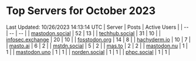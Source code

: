 # Top Servers for October 2023
Last Updated: 10/26/2023 14:13:14 UTC
| Server | Posts | Active Users |
| -- | -- | -- |
| [mastodon.social](https://mastodon.social/tags/PowerShell) | 52 | 13 |
| [techhub.social](https://techhub.social/tags/PowerShell) | 31 | 10 |
| [infosec.exchange](https://infosec.exchange/tags/PowerShell) | 20 | 10 |
| [fosstodon.org](https://fosstodon.org/tags/PowerShell) | 14 | 8 |
| [hachyderm.io](https://hachyderm.io/tags/PowerShell) | 10 | 7 |
| [masto.ai](https://masto.ai/tags/PowerShell) | 6 | 2 |
| [mstdn.social](https://mstdn.social/tags/PowerShell) | 5 | 2 |
| [mas.to](https://mas.to/tags/PowerShell) | 2 | 2 |
| [mastodon.nu](https://mastodon.nu/tags/PowerShell) | 1 | 1 |
| [mastodon.uno](https://mastodon.uno/tags/PowerShell) | 1 | 1 |
| [norden.social](https://norden.social/tags/PowerShell) | 1 | 1 |
| [phpc.social](https://phpc.social/tags/PowerShell) | 1 | 1 |
